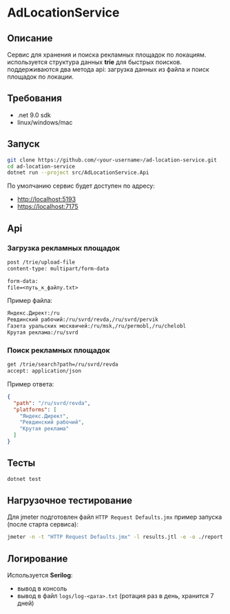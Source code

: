 # AdLocationService

## Описание

Сервис для хранения и поиска рекламных площадок по локациям.  
используется структура данных **trie** для быстрых поисков.  
поддерживаются два метода api: загрузка данных из файла и поиск площадок по локации.  

## Требования

- .net 9.0 sdk  
- linux/windows/mac  

## Запуск

```bash
git clone https://github.com/<your-username>/ad-location-service.git
cd ad-location-service
dotnet run --project src/AdLocationService.Api
```

По умолчанию сервис будет доступен по адресу:

- [http://localhost:5193](http://localhost:5193)
- [https://localhost:7175](https://localhost:7175)

## Api

### Загрузка рекламных площадок

```txt
post /trie/upload-file
content-type: multipart/form-data

form-data:
file=<путь_к_файлу.txt>
```

Пример файла:

```txt
Яндекс.Директ:/ru
Ревдинский рабочий:/ru/svrd/revda,/ru/svrd/pervik
Газета уральских москвичей:/ru/msk,/ru/permobl,/ru/chelobl
Крутая реклама:/ru/svrd
```

### Поиск рекламных площадок

```txt
get /trie/search?path=/ru/svrd/revda
accept: application/json
```

Пример ответа:

```json
{
  "path": "/ru/svrd/revda",
  "platforms": [
    "Яндекс.Директ",
    "Ревдинский рабочий",
    "Крутая реклама"
  ]
}
```

## Тесты

```bash
dotnet test
```

## Нагрузочное тестирование

Для jmeter подготовлен файл `HTTP Request Defaults.jmx`
пример запуска (после старта сервиса):

```bash
jmeter -n -t "HTTP Request Defaults.jmx" -l results.jtl -e -o ./report
```

## Логирование

Используется **Serilog**:

- вывод в консоль
- вывод в файл `logs/log-<дата>.txt` (ротация раз в день, хранится 7 дней)
